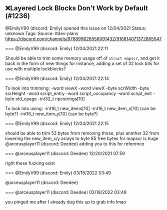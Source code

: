 ## ❌Layered Lock Blocks Don't Work by Default (#1236)
@EmilyV99 (discord: Emily) opened this issue on 12/04/2021
Status: unknown
Tags: 
Source: #dev-plans https://discord.com/channels/876899628556091432/916814071372865547


=== @EmilyV99 (discord: Emily) 12/04/2021 22:11

Should be able to trim some memory usage off of `struct mapscr`, and get it back in the form of new things
for instance, adding a set of 32 lock bits for use with multiple lockblocks?

=== @EmilyV99 (discord: Emily) 12/04/2021 22:14

To look into trimming:
-word viewX
-word viewX
-byte scrWidth
-byte scrHeight
-word script_entry
-word script_occupancy
-word script_exit
-byte old_cpage
-int32_t npcstrings[10]

To look into using:
-int16_t new_items[10]
-int16_t new_item_x[10] (can be byte?)
-int16_t new_item_y[10] (can be byte?)

=== @EmilyV99 (discord: Emily) 12/04/2021 22:15

should be able to trim 53 bytes from removing those, plus another 32 from lowering the new_item_x/y arrays to byte
85 free bytes for mapscr is huge
@arceusplayer11 (discord: Deedee) adding you to this for reference

=== @arceusplayer11 (discord: Deedee) 12/20/2021 07:59

right
these fucking exist

=== @EmilyV99 (discord: Emily) 03/18/2022 03:49

@arceusplayer11 (discord: Deedee)

=== @arceusplayer11 (discord: Deedee) 03/18/2022 03:49

you pinged me after I already dug this up to grab info lmao
